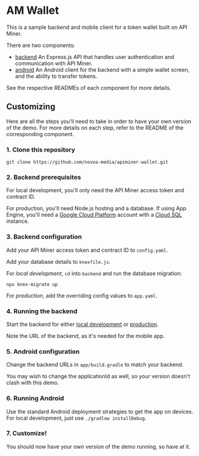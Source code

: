 # AM Wallet

This is a sample backend and mobile client for a token wallet built on API Miner.

There are two components:

* [backend](backend/) An Express.js API that handles user authentication and communication
with API Miner.
* [android](android/) An Android client for the backend with a simple wallet screen, and
the ability to transfer tokens.

See the respective READMEs of each component for more details.

## Customizing

Here are all the steps you'll need to take in order to have your own version of
the demo. For more details on each step, refer to the README of the corresponding
component.

### 1. Clone this repository

```
git clone https://github.com/novoa-media/apiminer-wallet.git
```

### 2. Backend prerequisites

For local development, you'll only need the API Miner access token and contract ID.

For production, you'll need Node.js hosting and a database. If using App Engine,
you'll need a [Google Cloud Platform](https://cloud.google.com/) account with a
[Cloud SQL](https://cloud.google.com/sql/docs/) instance.

### 3. Backend configuration

Add your API Miner access token and contract ID to `config.yaml`.

Add your database details to `knexfile.js`.

For *local development*, `cd` into `backend` and run the database migration:

```
npx knex-migrate up
```

For *production*, add the overriding config values to `app.yaml`.

### 4. Running the backend

Start the backend for either [local development](backend/README.md#starting_the_server)
or [production](backend/README.md#deployment).

Note the URL of the backend, as it's needed for the mobile app.

### 5. Android configuration

Change the backend URLs in `app/build.gradle` to match your backend.

You may wish to change the applicationId as well, so your version doesn't clash
with this demo.

### 6. Running Android

Use the standard Android deployment strategies to get the app on devices. For
local development, just use `./gradlew installDebug`.

### 7. Customize!

You should now have your own version of the demo running, so have at it.
